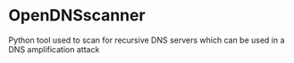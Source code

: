 # OpenDNSscanner
Python tool used to scan for recursive DNS servers which can be used in a DNS amplification attack
